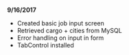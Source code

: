 **9/16/2017**

- Created basic job input screen
- Retrieved cargo + cities from MySQL
- Error handling on input in form
- TabControl installed




